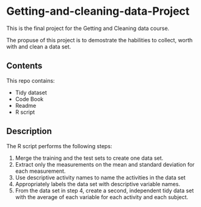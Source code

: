 # Getting-and-cleaning-data-Project

This is the final project for the Getting and Cleaning data course.

The propuse of this project is to demostrate the habilities to collect, worth with and clean a data set.

## Contents
This repo contains:
* Tidy dataset
* Code Book
* Readme
* R script

## Description
The R script performs the following steps:
1. Merge the training and the test sets to create one data set.
2. Extract only the measurements on the mean and standard deviation for each measurement. 
3. Use descriptive activity names to name the activities in the data set
4. Appropriately labels the data set with descriptive variable names.
5. From the data set in step 4, create a second, independent tidy data set with the average of each variable for each activity and each subject.
